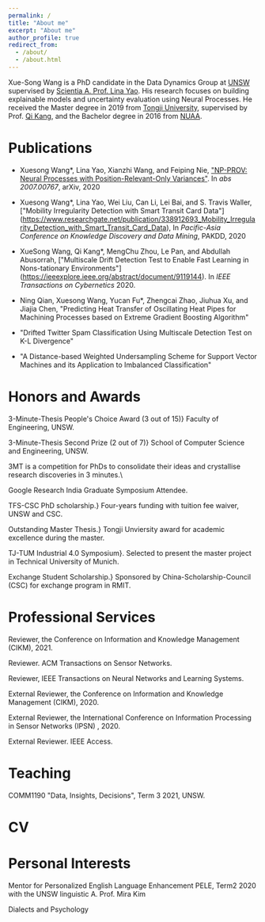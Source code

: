 ```yaml
---
permalink: /
title: "About me"
excerpt: "About me"
author_profile: true
redirect_from: 
  - /about/
  - /about.html
---
```

Xue-Song Wang is a PhD candidate in the Data Dynamics Group at [UNSW](https://www.unsw.edu.au/) 
supervised by [Scientia A. Prof. Lina Yao](https://www.linayao.com/).
His research focuses on building explainable models and uncertainty evaluation using Neural Processes. 
He received the Master degree in 2019 from [Tongji University](https://en.tongji.edu.cn/), supervised by Prof. [Qi Kang](https://scholar.google.com/citations?user=t8K4P4wAAAAJ&hl=en&oi=ao),
and the Bachelor degree in 2016 from [NUAA](http://nuaa.edu.cn/).


Publications
======
- Xuesong Wang\*, Lina Yao, Xianzhi Wang, and  Feiping Nie, ["NP-PROV: Neural Processes with Position-Relevant-Only Variances"](https://arxiv.org/abs/2007.00767). In *abs 2007.00767*, arXiv, 2020

- Xuesong Wang\*, Lina Yao, Wei Liu, Can Li, Lei Bai, and S. Travis Waller, ["Mobility Irregularity Detection with Smart Transit Card Data"]
(https://www.researchgate.net/publication/338912693_Mobility_Irregularity_Detection_with_Smart_Transit_Card_Data), In *Pacific-Asia Conference on Knowledge Discovery and Data Mining*, PAKDD, 2020

- XueSong Wang, Qi Kang\*, MengChu Zhou, Le Pan, and Abdullah Abusorrah, ["Multiscale Drift Detection Test to Enable Fast Learning in Nons-tationary Environments"]
(https://ieeexplore.ieee.org/abstract/document/9119144). In *IEEE Transactions on Cybernetics* 2020.

- Ning Qian, Xuesong Wang, Yucan Fu\*, Zhengcai Zhao, Jiuhua Xu, and Jiajia Chen, "Predicting Heat Transfer of Oscillating Heat Pipes for Machining Processes based on Extreme Gradient Boosting Algorithm"

- "Drifted Twitter Spam Classification Using Multiscale Detection Test on K-L Divergence"

- "A Distance-based Weighted Undersampling Scheme for Support Vector Machines and its Application to Imbalanced Classification"

Honors and Awards
======

3-Minute-Thesis People's Choice Award (3 out of 15)} Faculty of Engineering, UNSW.

3-Minute-Thesis Second Prize (2 out of 7)} School of Computer Science and Engineering, UNSW.


3MT is a competition for PhDs to consolidate their ideas and crystallise research discoveries in 3 minutes.\\

Google Research India Graduate Symposium Attendee.

TFS-CSC PhD scholarship.} Four-years funding with tuition fee waiver, UNSW and CSC.

Outstanding Master Thesis.} Tongji Unviersity award for academic excellence during the master.

TJ-TUM Industrial 4.0 Symposium}. Selected to present the master project in Technical University of Munich.

Exchange Student Scholarship.} Sponsored by China-Scholarship-Council (CSC) for exchange program in RMIT.

Professional Services
======

Reviewer, the Conference on Information and Knowledge Management (CIKM), 2021.

Reviewer. ACM Transactions on Sensor Networks.

Reviewer, IEEE Transactions on Neural Networks and Learning Systems.

External Reviewer, the Conference on Information and Knowledge Management (CIKM), 2020.

External Reviewer, the International Conference on Information Processing in Sensor Networks (IPSN) , 2020.

External Reviewer. IEEE Access.

Teaching
=======
COMM1190 "Data, Insights, Decisions", Term 3 2021, UNSW.

CV
=======

Personal Interests
=======
Mentor for Personalized English Language Enhancement PELE, Term2  2020 with the UNSW linguistic A. Prof. Mira Kim

Dialects and Psychology

